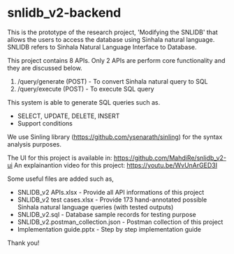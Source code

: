 # snlidb_v2-backend

This is the prototype of the research project, 'Modifying the SNLIDB' that allows the users to access the database using Sinhala natural language.
SNLIDB refers to Sinhala Natural Language Interface to Database.

This project contains 8 APIs. Only 2 APIs are perform core functionality and they are discussed below.

1) /query/generate (POST) - To convert Sinhala natural query to SQL
2) /query/execute (POST) - To execute SQL query

This system is able to generate SQL queries such as.
* SELECT, UPDATE, DELETE, INSERT
* Support conditions

We use Sinling library (https://github.com/ysenarath/sinling) for the syntax analysis purposes.

The UI for this project is available in: https://github.com/MahdiRe/snlidb_v2-ui
An explainantion video for this project: https://youtu.be/WvUnArGED3I

Some useful files are added such as,
* SNLIDB_v2 APIs.xlsx - Provide all API informations of this project
* SNLIDB_v2 test cases.xlsx - Provide 173 hand-annotated possible Sinhala natural language queries (with tested outputs)
* SNLIDB_v2.sql - Database sample records for testing purpose
* SNLIDB_v2.postman_collection.json - Postman collection of this project
* Implementation guide.pptx - Step by step implementation guide

Thank you!
